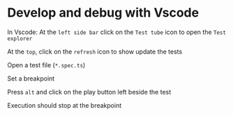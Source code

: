 <!--
@license
Copyright (c) 2025 tssuite

Use of this source code is governed by terms that can be
found in the LICENSE file in the root of this package.
-->

# Develop and debug with Vscode

In Vscode: At the `left side bar` click on the `Test tube` icon to open the `Test explorer`

At the `top`, click on the `refresh` icon to show update the tests

Open a test file (`*.spec.ts`)

Set a breakpoint

Press `alt` and click on the play button left beside the test

Execution should stop at the breakpoint
